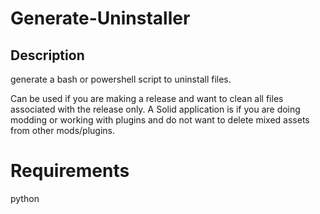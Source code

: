 # Generate-Uninstaller

## Description

generate a bash or powershell script to uninstall files.

Can be used if you are making a release and want to clean all files associated with the release only. A Solid application is if you are doing modding or working with plugins and do not want to delete mixed assets from other mods/plugins.

# Requirements

python

